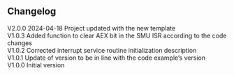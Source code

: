 ## Changelog  
V2.0.0 2024-04-18 Project updated with the new template  
V1.0.3 Added function to clear AEX bit in the SMU ISR according to the code changes  
V1.0.2 Corrected interrupt service routine initialization description  
V1.0.1 Update of version to be in line with the code example’s version  
V1.0.0 Initial version  
